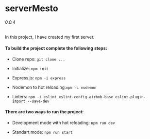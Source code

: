 # serverMesto
###### 0.0.4

In this project, I have created my first server.

#### To build the project complete the following steps:

  * Clone repo: ```git clone ...```

  * Initialize: ```npm init```

  * Express.js: ```npm -i express```

  * Nodemon to hot reloading:```npm -i nodemon```

  * Linters: ```npm -i eslint eslint-config-airbnb-base eslint-plugin-import --save-dev```

#### There are two ways to run the project:

  * Development mode with hot reloading: ```npm run dev```

  * Standart mode: ```npm run start```
